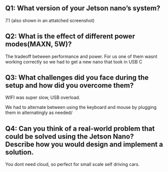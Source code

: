 ## Q1: What version of your Jetson nano’s system?
7.1 (also shown in an attatched screenshot)

## Q2: What is the effect of different power modes(MAXN, 5W)?
The tradeoff between performance and power. For us one of them wasnt working correctly so we had to get a new nano that took in USB C

## Q3: What challenges did you face during the setup and how did you overcome them?
WIFI was super slow, USB overload. 

We had to alternate between using the keyboard and mouse by plugging them in alternatingly as needed/

## Q4: Can you think of a real-world problem that could be solved using the Jetson Nano? Describe how you would design and implement a solution.
You dont need cloud, so perfect for small scale self driving cars.
